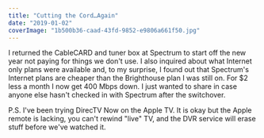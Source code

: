 ```yaml
---
title: "Cutting the Cord…Again"
date: "2019-01-02"
coverImage: "1b500b36-caad-43fd-9852-e9806a661f50.jpg"
---
```


I returned the CableCARD and tuner box at Spectrum to start off the new year not paying for things we don't use. I also inquired about what Internet only plans were available and, to my surprise, I found out that Spectrum's Internet plans are cheaper than the Brighthouse plan I was still on. For $2 less a month I now get 400 Mbps down. I just wanted to share in case anyone else hasn't checked in with Spectrum after the switchover.

P.S. I've been trying DirecTV Now on the Apple TV. It is okay but the Apple remote is lacking, you can't rewind "live" TV, and the DVR service will erase stuff before we've watched it.

